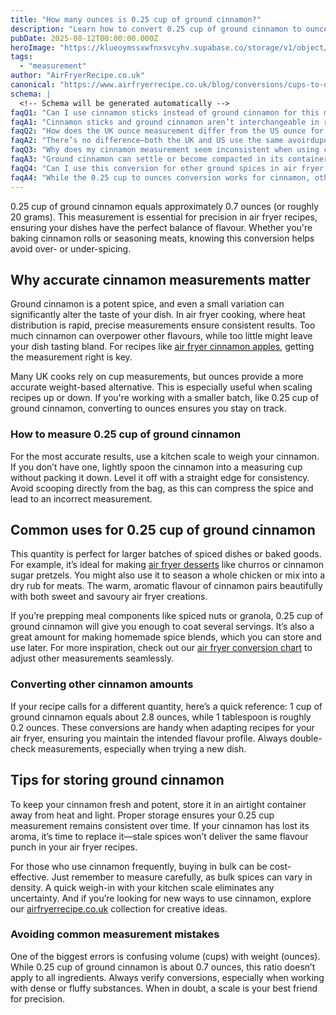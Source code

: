 ```yaml
---
title: "How many ounces is 0.25 cup of ground cinnamon?"
description: "Learn how to convert 0.25 cup of ground cinnamon to ounces with our easy guide. Perfect for air fryer recipes and precise baking measurements."
pubDate: 2025-08-12T00:00:00.000Z
heroImage: "https://klueoymssxwfnxsvcyhv.supabase.co/storage/v1/object/public/Shmucket/how-many-ounces-is-025-cup-of-ground-cinnamon.webp"
tags:
  - "measurement"
author: "AirFryerRecipe.co.uk"
canonical: "https://www.airfryerrecipe.co.uk/blog/conversions/cups-to-ounces/how-many-ounces-is-025-cup-of-ground-cinnamon"
schema: |
  <!-- Schema will be generated automatically -->
faqQ1: "Can I use cinnamon sticks instead of ground cinnamon for this measurement?"
faqA1: "Cinnamon sticks and ground cinnamon aren’t interchangeable in recipes without adjustment. One cinnamon stick yields about ½ teaspoon of ground cinnamon when grated. For 0.25 cup (12 teaspoons) of ground cinnamon, you’d need roughly 24 cinnamon sticks—which isn’t practical for most recipes. Stick to ground cinnamon unless the recipe specifies otherwise."
faqQ2: "How does the UK ounce measurement differ from the US ounce for cinnamon?"
faqA2: "There’s no difference—both the UK and US use the same avoirdupois ounce for dry measurements like spices. However, UK recipes often list weights in grams, so you may need to convert if using an American recipe. 0.25 cup of ground cinnamon equals 0.7 ounces or 20 grams in both systems."
faqQ3: "Why does my cinnamon measurement seem inconsistent when using cups?"
faqA3: "Ground cinnamon can settle or become compacted in its container, leading to varying amounts per cup. For accuracy, fluff the cinnamon with a fork before measuring, or better yet, use a kitchen scale. Humidity can also affect volume measurements, making weight (ounces) a more reliable method."
faqQ4: "Can I use this conversion for other ground spices in air fryer recipes?"
faqA4: "While the 0.25 cup to ounces conversion works for cinnamon, other spices have different densities. For example, 0.25 cup of ground nutmeg weighs about 0.8 ounces. Always check a <a href=https://www.airfryerrecipe.co.uk/air-fryer-conversion-chart>conversion chart</a> or weigh each spice separately for precise air fryer cooking."
---
```

<p>0.25 cup of ground cinnamon equals approximately 0.7 ounces (or roughly 20 grams). This measurement is essential for precision in air fryer recipes, ensuring your dishes have the perfect balance of flavour. Whether you're baking cinnamon rolls or seasoning meats, knowing this conversion helps avoid over- or under-spicing.</p>

<h2>Why accurate cinnamon measurements matter</h2>  
<p>Ground cinnamon is a potent spice, and even a small variation can significantly alter the taste of your dish. In air fryer cooking, where heat distribution is rapid, precise measurements ensure consistent results. Too much cinnamon can overpower other flavours, while too little might leave your dish tasting bland. For recipes like <a href=https://www.airfryerrecipe.co.uk/recipes>air fryer cinnamon apples</a>, getting the measurement right is key.</p>  

<p>Many UK cooks rely on cup measurements, but ounces provide a more accurate weight-based alternative. This is especially useful when scaling recipes up or down. If you're working with a smaller batch, like 0.25 cup of ground cinnamon, converting to ounces ensures you stay on track.</p>  

<h3>How to measure 0.25 cup of ground cinnamon</h3>  
<p>For the most accurate results, use a kitchen scale to weigh your cinnamon. If you don’t have one, lightly spoon the cinnamon into a measuring cup without packing it down. Level it off with a straight edge for consistency. Avoid scooping directly from the bag, as this can compress the spice and lead to an incorrect measurement.</p>  

<h2>Common uses for 0.25 cup of ground cinnamon</h2>  
<p>This quantity is perfect for larger batches of spiced dishes or baked goods. For example, it’s ideal for making <a href=https://www.airfryerrecipe.co.uk/recipe-category/dessert>air fryer desserts</a> like churros or cinnamon sugar pretzels. You might also use it to season a whole chicken or mix into a dry rub for meats. The warm, aromatic flavour of cinnamon pairs beautifully with both sweet and savoury air fryer creations.</p>  

<p>If you’re prepping meal components like spiced nuts or granola, 0.25 cup of ground cinnamon will give you enough to coat several servings. It’s also a great amount for making homemade spice blends, which you can store and use later. For more inspiration, check out our <a href=https://www.airfryerrecipe.co.uk/air-fryer-conversion-chart>air fryer conversion chart</a> to adjust other measurements seamlessly.</p>  

<h3>Converting other cinnamon amounts</h3>  
<p>If your recipe calls for a different quantity, here’s a quick reference: 1 cup of ground cinnamon equals about 2.8 ounces, while 1 tablespoon is roughly 0.2 ounces. These conversions are handy when adapting recipes for your air fryer, ensuring you maintain the intended flavour profile. Always double-check measurements, especially when trying a new dish.</p>  

<h2>Tips for storing ground cinnamon</h2>  
<p>To keep your cinnamon fresh and potent, store it in an airtight container away from heat and light. Proper storage ensures your 0.25 cup measurement remains consistent over time. If your cinnamon has lost its aroma, it’s time to replace it—stale spices won’t deliver the same flavour punch in your air fryer recipes.</p>  

<p>For those who use cinnamon frequently, buying in bulk can be cost-effective. Just remember to measure carefully, as bulk spices can vary in density. A quick weigh-in with your kitchen scale eliminates any uncertainty. And if you’re looking for new ways to use cinnamon, explore our <a href=https://www.airfryerrecipe.co.uk>airfryerrecipe.co.uk</a> collection for creative ideas.</p>  

<h3>Avoiding common measurement mistakes</h3>  
<p>One of the biggest errors is confusing volume (cups) with weight (ounces). While 0.25 cup of ground cinnamon is about 0.7 ounces, this ratio doesn’t apply to all ingredients. Always verify conversions, especially when working with dense or fluffy substances. When in doubt, a scale is your best friend for precision.</p>
